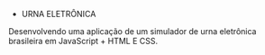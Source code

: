 *  URNA ELETRÔNICA 

Desenvolvendo uma aplicação de um simulador de urna eletrônica brasileira em JavaScript + HTML E CSS.

